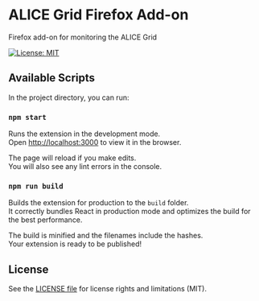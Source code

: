 # ALICE Grid Firefox Add-on

Firefox add-on for monitoring the ALICE Grid

[![License: MIT](https://img.shields.io/badge/License-MIT-yellow.svg)](https://opensource.org/licenses/MIT)

## Available Scripts

In the project directory, you can run:

### `npm start`

Runs the extension in the development mode.\
Open [http://localhost:3000](http://localhost:3000) to view it in the browser.

The page will reload if you make edits.\
You will also see any lint errors in the console.

### `npm run build`

Builds the extension for production to the `build` folder.\
It correctly bundles React in production mode and optimizes the build for the best performance.

The build is minified and the filenames include the hashes.\
Your extension is ready to be published!

## License

See the [LICENSE file](LICENSE.md) for license rights and limitations (MIT).

